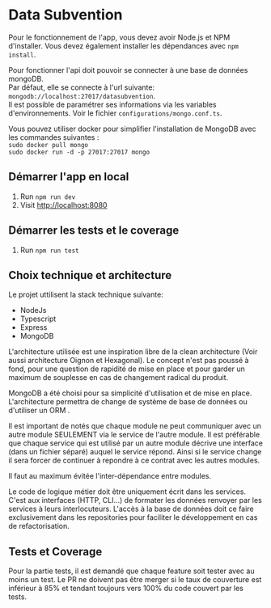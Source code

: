 # Data Subvention

Pour le fonctionnement de l'app, vous devez avoir Node.js et NPM d'installer.
Vous devez également installer les dépendances avec `npm install`.

Pour fonctionner l'api doit pouvoir se connecter à une base de données mongoDB.    
Par défaut, elle se connecte à l'url suivante: `mongodb://localhost:27017/datasubvention`.    
Il est possible de paramétrer ses informations via les variables d'environnements. Voir le fichier `configurations/mongo.conf.ts`.

Vous pouvez utiliser docker pour simplifier l'installation de MongoDB avec les commandes suivantes :   
`sudo docker pull mongo`   
`sudo docker run -d -p 27017:27017 mongo`   

## Démarrer l'app en local

1. Run `npm run dev`
2. Visit [http://localhost:8080](http://localhost:8080)

## Démarrer les tests et le coverage

1. Run `npm run test`

## Choix technique et architecture

Le projet uttilisent la stack technique suivante:

* NodeJs
* Typescript
* Express
* MongoDB

L'architecture utilisée est une inspiration libre de la clean architecture (Voir aussi architecture Oignon et Hexagonal). Le concept n'est pas poussé à fond, pour une question de rapidité de mise en place et pour garder un maximum de souplesse en cas de changement radical du produit.

MongoDB a été choisi pour sa simplicité d'utilisation et de mise en place. L'architecture permettra de change de système de base de données ou d'utiliser un ORM .

Il est important de notés que chaque module ne peut communiquer avec un autre module SEULEMENT via le service de l'autre module. Il est préférable que chaque service qui est utilisé par un autre module décrive une interface (dans un fichier séparé) auquel le service répond. Ainsi si le service change il sera forcer de continuer à repondre à ce contrat avec les autres modules.

Il faut au maximum évitée l'inter-dépendance entre modules.

Le code de logique métier doit être uniquement écrit dans les services. C'est aux interfaces (HTTP, CLI…) de formater les données renvoyer par les services à leurs interlocuteurs. L'accès à la base de données doit ce faire exclusivement dans les repositories pour faciliter le développement en cas de refactorisation.

## Tests et Coverage

Pour la partie tests, il est demandé que chaque feature soit tester avec au moins un test.
Le PR ne doivent pas être merger si le taux de couverture est inférieur à 85% et tendant toujours vers 100% du code couvert par les tests.

